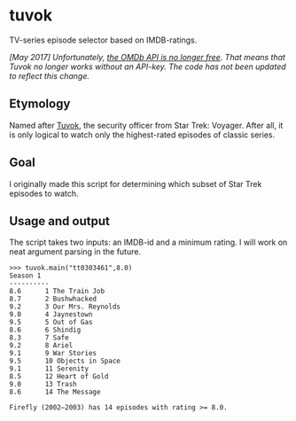 # tuvok
TV-series episode selector based on IMDB-ratings. 

 *[May 2017] Unfortunately, [the OMDb API is no longer free](https://www.patreon.com/posts/api-is-going-10743518). That means that Tuvok no longer works without an API-key. The code has not been updated to reflect this change.*

## Etymology
Named after [Tuvok](https://en.wikipedia.org/wiki/Tuvok), the security officer from Star Trek: Voyager. After all, it is only logical to watch only the highest-rated episodes of classic series.

## Goal
I originally made this script for determining which subset of Star Trek episodes to watch.

## Usage and output
The script takes two inputs: an IMDB-id and a minimum rating. I will work on neat argument parsing in the future.

```
>>> tuvok.main("tt0303461",8.0)
Season 1
----------
8.6      1 The Train Job
8.7      2 Bushwhacked
9.2      3 Our Mrs. Reynolds
9.0      4 Jaynestown
9.5      5 Out of Gas
8.6      6 Shindig
8.3      7 Safe
9.2      8 Ariel
9.1      9 War Stories
9.5      10 Objects in Space
9.1      11 Serenity
8.5      12 Heart of Gold
9.0      13 Trash
8.6      14 The Message

Firefly (2002–2003) has 14 episodes with rating >= 8.0.
```
